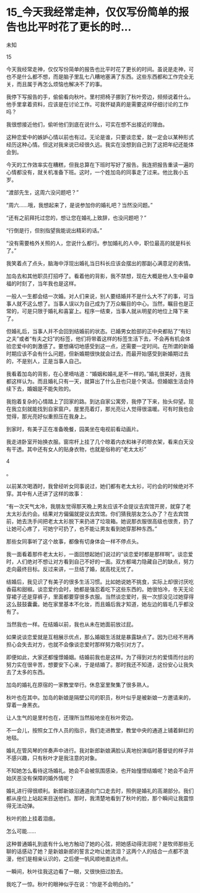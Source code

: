 # 15_今天我经常走神，仅仅写份简单的报告也比平时花了更长的时...

未知

15

今天我经常走神，仅仅写份简单的报告也比平时花了更长的时间。虽说是走神，可也不是什么都不想，而是脑子里乱七八糟地塞满了东西。这些东西都和工作完全无关，而且属于再怎么烦恼也解决不了的事。

我停下写报告的手，偷偷看向秋叶。里村把椅子挪到了秋叶旁边，频频说着什么。他手里拿着资料，应该是在讨论工作。可我怀疑真的是需要这样仔细讨论的工作吗？

我很想接近他们，偷听他们到底在说什么，可实在想不出接近的理由。

这种恋爱中的嫉妒心情以前也有过。无论是谁，只要谈恋爱，就一定会以某种形式经历这种心情。但这对我来说已经很久远。我实在没想到自己到了这把年纪还能体会到。

今天的工作效率实在糟糕，但我总算在下班时写好了报告。我连把报告重读一遍的心情都没有，就关机准备下班。这时，一个姓加岛的同事走了过来。他比我小五岁。

“渡部先生，这周六没问题吧？”

“周六……哦，我想起来了，是说参加你的婚礼吧？当然没问题。”

“还有之前拜托过您的，想让您在婚礼上致辞，也没问题吧？”

“行倒是行，但别指望我能说出精彩的话。”

“没有需要格外关照的人，您说什么都行。参加婚礼的人中，职位最高的就是科长了。”

我笑着点了点头，脑海中浮现出婚礼当日科长应该会摆出的那副心满意足的表情。

加岛去和其他职员打招呼了。看着他的背影，我不禁想，现在大概是他人生中最幸福的时刻了，当年我也是这样。

一般人一生都会结一次婚。对人们来说，别人要结婚并不是什么大不了的事，可当事人就不这么想了。当事人误以为自己成为了万众瞩目的中心。当然，瞩目也是正常的，可是只限于婚礼和喜宴上。程序一结束，当事人就从明星的地位上降下来了。

但婚礼后，当事人并不会回到结婚前的状态。已婚男女脸部的正中央都贴了“有妇之夫”或者“有夫之妇”的标签，他们将带着这样的标签生活下去，不会再有机会体验恋爱中的刺激感了。要想痛切地感受到这一点，还需要一定时间。在所谓的新婚时期应该不会有什么问题，但新婚期很快就会过去，而最开始感受到新婚期过去的，不是别人，正是当事人自己。

我看着加岛的背影，在心里嘀咕道：“婚姻和婚礼是不一样的。”婚礼很美好，连我都这样认为。而且婚礼只有一天，就算出了什么丑也只是个笑话。但婚姻生活会持续下去，婚姻是不能失败的。

我抱着复杂的心情踏上了回家的路。到达自家公寓旁，我停了下来，抬头仰望。现在我立刻就能找到自家窗户。屋里亮着灯，那光亮让人觉得很温暖。可有时我也会觉得，那光亮好似重担压在我身上。

到家时，有美子正在准备晚餐，园美坐在电视前看动画片。

我走进卧室开始换衣服。窗帘杆上挂了几个晾着内衣和袜子的晾衣架，看来白天没有干透。其中还有女人的贴身衣物，也就是俗称的“老太太衫”

4

。

以前某次喝酒时，我曾经听女同事说过，她们都有老太太衫，可约会的时候绝对不穿。其中有人还讲了这样的故事：

“有一次天气太冷，我朋友觉得那天晚上男友应该不会提议去宾馆开房，就穿了老太太衫去约会。结果对方偏偏就提议去宾馆。你们猜我朋友怎么办了？在去宾馆前，她去洗手间把老太太衫脱下来扔进了垃圾箱。她说那衣服很高级也很贵，扔了让她可心疼了，可她宁可扔了，也不能让男友看到她穿那种东西。”

那些女同事听了这个故事，都像有切身体会一样不停点头。

我一面看着那件老太太衫，一面回想起她们说过的“谈恋爱时都是那样啊”。谈恋爱时，人们绝对不想让对方看到自己不好的一面。双方都竭力隐藏自己的缺点，努力走向最终目标。反过来讲，一旦结了婚，就高枕无忧了。

结婚后，我见识了有美子的很多生活习惯。比如她说她不挑食，实际上却很讨厌吃香菇和甜椒。谈恋爱约会时，她都是强忍着吃下这些东西的。她很怕冷，冬天无论穿裙子还是穿裤子，里面都要穿很多衣服。当然谈恋爱时，我一次邡没见过她穿得这么鼓鼓囊囊。她在家里基本不化妆，而且婚后我才知道，她左边的眉毛几乎都没有了。

当然我也一样。在结婚以前，我也从未在她面前放过屁。

如果说谈恋爱就是互相展示优点，那么婚姻生活就是暴露缺点了。因为已经不用再担心会失去对方，也就不会像谈恋爱时那样努力吸引对方了。

即便如此，大家还都憧憬婚姻。结婚前我也是这样。为了得到对方的爱情而付出的努力实在很辛苦，想要安下心来，于是结婚了。那时我还不知道，这份安心让我失去了太多的东西。

加岛的婚礼在原宿的一家教堂举行。休息室里聚集了很多熟人。

秋叶也在其中。加岛的新娘是隔壁公司的职员，秋叶似乎是被新娘一方邀请来的，穿着一身黑衣。

让人生气的是里村也在，还理所当然般地坐在秋叶旁边。

不一会儿，按照女工作人员的指示，我们走进教堂，教堂中央的通道上铺着鲜红的地毯。

婚礼在管风琴的伴奏声中进行。我对新郎新娘满脸认真地扮演临时基督徒的样子并不感兴趣，只有秋叶才是我注意的对象。

不知她怎么看待这场婚礼。她会不会被氛围感染，也开始憧憬结婚呢？她会不会开始厌恶没有保障的婚外情呢？

婚礼进行得很顺利。新郎新娘沿通道向门口走去时，照例是婚礼的高潮部分。我们都从座位上站起来目送他们。那时，我清楚地看到了秋叶的脸，那个瞬间让我震惊得无法动弹。

秋叶的脸上挂着泪痕。

怎么可能……

这种普通婚礼到底有什么地方触动了她的心弦，把她感动得流泪呢？是牧师那些无聊的话感动了她？是新娘新郎的誓言之吻让她流泪？这两个人的结合一点都不浪漫，他们是相亲认识的，之后便一帆风顺地直达终点。

一瞬间，秋叶往我这边看了一眼，又很快扭过脸去。

我吃了一惊。秋叶的眼神似乎在说：“你是不会明白的。”